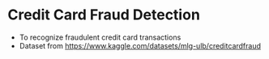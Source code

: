 # Credit Card Fraud Detection

- To recognize fraudulent credit card transactions
- Dataset from https://www.kaggle.com/datasets/mlg-ulb/creditcardfraud

